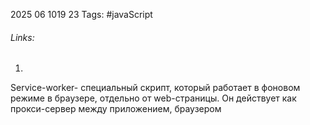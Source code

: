 2025 06 1019 23
Tags: #javaScript 
###### Links: 
1) 

Service-worker- специальный скрипт, который работает в фоновом режиме в браузере, отдельно от web-страницы. Он действует как прокси-сервер между приложением, браузером